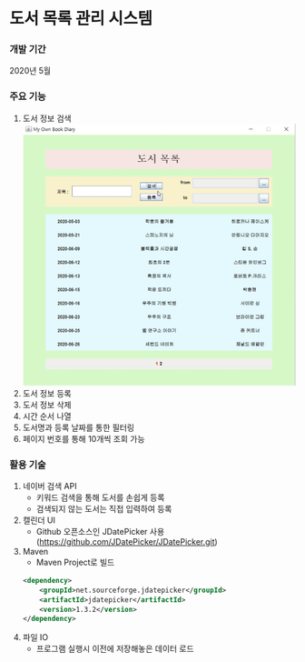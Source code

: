 # 도서 목록 관리 시스템

### 개발 기간 
2020년 5월

### 주요 기능
1. 도서 정보 검색  
    <img src="img/1.png" width="600"/>
1. 도서 정보 등록
1. 도서 정보 삭제
1. 시간 순서 나열
1. 도서명과 등록 날짜를 통한 필터링
1. 페이지 번호를 통해 10개씩 조회 가능

### 활용 기술
1. 네이버 검색 API
    - 키워드 검색을 통해 도서를 손쉽게 등록
    - 검색되지 않는 도서는 직접 입력하여 등록
1. 캘린더 UI
    - Github 오픈소스인 JDatePicker 사용 (https://github.com/JDatePicker/JDatePicker.git)
1. Maven
    - Maven Project로 빌드
    ```xml
    <dependency>
    	<groupId>net.sourceforge.jdatepicker</groupId>
    	<artifactId>jdatepicker</artifactId>
    	<version>1.3.2</version>
    </dependency>
    ```
1. 파일 IO
    - 프로그램 실행시 이전에 저장해놓은 데이터 로드
    
